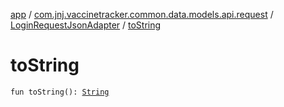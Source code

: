 [app](../../index.md) / [com.jnj.vaccinetracker.common.data.models.api.request](../index.md) / [LoginRequestJsonAdapter](index.md) / [toString](./to-string.md)

# toString

`fun toString(): `[`String`](https://kotlinlang.org/api/latest/jvm/stdlib/kotlin/-string/index.html)